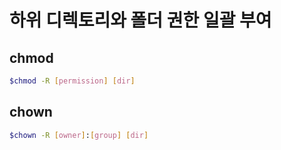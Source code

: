 # 하위 디렉토리와 폴더 권한 일괄 부여

## chmod

```bash
$chmod -R [permission] [dir]
```



## chown

```bash
$chown -R [owner]:[group] [dir]
```


